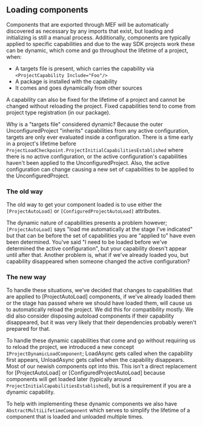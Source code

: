 ## Loading components

Components that are exported through MEF will be automatically discovered as necessary by any imports that exist, but loading and initializing is still a manual process. Additionally, components are typically applied to specific capabilities and due to the way SDK projects work these can be dynamic, which come and go throughout the lifetime of a project, when:

* A targets file is present, which carries the capability via `<ProjectCapability Include="Foo"/>`
* A package is installed with the capability
* It comes and goes dynamically from other sources

A capability can also be fixed for the lifetime of a project and cannot be changed without reloading the project. Fixed capabilities tend to come from project type registration (in our package).

Why is a "targets file" considered dynamic? Because the outer UnconfiguredProject "inherits" capabilities from any active configuration, targets are only ever evaluated inside a configuration. There is a time early in a project's lifetime before `ProjectLoadCheckpoint.ProjectInitialCapabilitiesEstablished` where there is no active configuration, or the active configuration's capabilities haven't been applied to the UnconfiguredProject. Also, the active configuration can change causing a new set of capabilities to be applied to the UnconfiguredProject.

### The old way

The old way to get your component loaded is to use either the `[ProjectAutoLoad]` or `[ConfiguredProjectAutoLoad]` attributes.

The dynamic nature of capabilities presents a problem however; `[ProjectAutoLoad]` says "load me automatically at the stage I've indicated" but that can be before the set of capabilities you are "applied to" have even been determined. You've said "I need to be loaded before we've determined the active configuration", but your capability doesn't appear until after that. Another problem is, what if we've already loaded you, but capability disappeared when someone changed the active configuration?

### The new way

To handle these situations, we've decided that changes to capabilities that are applied to [ProjectAutoLoad] components, if we've already loaded them or the stage has passed where we should have loaded them, will cause us to automatically reload the project. We did this for compatibility mostly. We did also consider disposing autoload components if their capability disappeared, but it was very likely that their dependencies probably weren't prepared for that.

To handle these dynamic capabilities that come and go without requiring us to reload the project, we introduced a new concept `IProjectDynamicLoadComponent`; LoadAsync gets called when the capability first appears, UnloadAsync gets called when the capability disappears. Most of our newish components opt into this. This isn't a direct replacement for [ProjectAutoLoad] or [ConfiguredProjectAutoLoad] because components will get loaded later (typically around `ProjectInitialCapabilitiesEstablished`), but is a requirement if you are a dynamic capability.

To help with implementing these dynamic components we also have `AbstractMultiLifetimeComponent` which serves to simplify the lifetime of a component that is loaded and unloaded multiple times.

